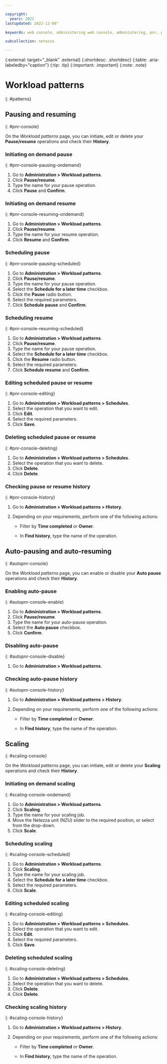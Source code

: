 ```yaml
---

copyright:
  years: 2022
lastupdated: 2022-12-09"

keywords: web console, administering web console, administering, pnr, pause and resume, netezza pause and resume, pause and resume by using netezza web console, pausing and resuming netezza performance server with the web console, netezza auto-pause and resume, netezza autopause and resume, netezza auto-pause and resume with the web console, scaling, netezza scaling with the web console, compute scaling, smartscaling, netezza smartscaling, netezza performance server smartscaling

subcollection: netezza

---
```


{:external: target="_blank" .external}
{:shortdesc: .shortdesc}
{:table: .aria-labeledby="caption"}
{:tip: .tip}
{:important: .important}
{:note: .note}

# Workload patterns
{: #patterns}

## Pausing and resuming
{: #pnr-console}

On the *Workload patterns* page, you can initiate, edit or delete your **Pause/resume** operations and check their **History**.

### Initiating on demand pause
{: #pnr-console-pausing-ondemand}

1. Go to **Administration > Workload patterns**.
1. Click **Pause/resume**.
1. Type the name for your pause operation.
1. Click **Pause** and **Confirm**.

### Initiating on demand resume
{: #pnr-console-resuming-ondemand}

1. Go to **Administration > Workload patterns**.
1. Click **Pause/resume**.
1. Type the name for your resume operation.
1. Click **Resume** and **Confirm**.

### Scheduling pause
{: #pnr-console-pausing-scheduled}

1. Go to **Administration > Workload patterns**.
1. Click **Pause/resume**.
1. Type the name for your pause operation.
1. Select the **Schedule for a later time** checkbox.
1. Click the **Pause** radio button.
1. Select the required parameters.
1. Click **Schedule pause** and **Confirm**.

### Scheduling resume
{: #pnr-console-resuming-scheduled}

1. Go to **Administration > Workload patterns**.
1. Click **Pause/resume**.
1. Type the name for your pause operation.
1. Select the **Schedule for a later time** checkbox.
1. Click the **Resume** radio button.
1. Select the required parameters.
1. Click **Schedule resume** and **Confirm**.

### Editing scheduled pause or resume
{: #pnr-console-editing}

1. Go to **Administration > Workload patterns > Schedules**.
1. Select the operation that you want to edit.
1. Click **Edit**.
1. Select the required parameters.
1. Click **Save**.

### Deleting scheduled pause or resume
{: #pnr-console-deleting}

1. Go to **Administration > Workload patterns > Schedules**.
1. Select the operation that you want to delete.
1. Click **Delete**.
1. Click **Delete**.

### Checking pause or resume history
{: #pnr-console-history}

1. Go to **Administration > Workload patterns > History**.
1. Depending on your requirements, perform one of the following actions:

   - Filter by **Time completed** or **Owner**.

   - In **Find history**, type the name of the operation.

## Auto-pausing and auto-resuming
{: #autopnr-console}

On the *Workload patterns* page, you can enable or disable your **Auto pause** operations and check their **History**.

### Enabling auto-pause
{: #autopnr-console-enable}

1. Go to **Administration > Workload patterns**.
1. Click **Pause/resume**.
1. Type the name for your auto-pause operation.
1. Select the **Auto pause** checkbox.
1. Click **Confirm**.

### Disabling auto-pause
{: #autopnr-console-disable}

1. Go to **Administration > Workload patterns**.

### Checking auto-pause history
{: #autopnr-console-history}

1. Go to **Administration > Workload patterns > History**.
1. Depending on your requirements, perform one of the following actions:

   - Filter by **Time completed** or **Owner**.

   - In **Find history**, type the name of the operation.

## Scaling
{: #scaling-console}

On the *Workload patterns* page, you can initiate, edit or delete your **Scaling** operations and check their **History**.

### Initiating on demand scaling
{: #scaling-console-ondemand}

1. Go to **Administration > Workload patterns**.
1. Click **Scaling**.
1. Type the name for your scaling job.
1. Move the Netezza unit (NZU) slider to the required position, or select from the drop-down.
1. Click **Scale**.

### Scheduling scaling
{: #scaling-console-scheduled}

1. Go to **Administration > Workload patterns**.
1. Click **Scaling**.
1. Type the name for your scaling job.
1. Select the **Schedule for a later time** checkbox.
1. Select the required parameters.
1. Click **Scale**.

### Editing scheduled scaling
{: #scaling-console-editing}

1. Go to **Administration > Workload patterns > Schedules**.
1. Select the operation that you want to edit.
1. Click **Edit**.
1. Select the required parameters.
1. Click **Save**.

### Deleting scheduled scaling
{: #scaling-console-deleting}

1. Go to **Administration > Workload patterns > Schedules**.
1. Select the operation that you want to delete.
1. Click **Delete**.
1. Click **Delete**.

### Checking scaling history
{: #scaling-console-history}

1. Go to **Administration > Workload patterns > History**.
1. Depending on your requirements, perform one of the following actions:

   - Filter by **Time completed** or **Owner**.

   - In **Find history**, type the name of the operation.
